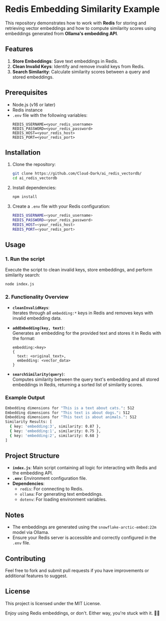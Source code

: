 # Redis Embedding Similarity Example

This repository demonstrates how to work with **Redis** for storing and retrieving vector embeddings and how to compute similarity scores using embeddings generated from **Ollama's embedding API**.

## Features

1. **Store Embeddings**: Save text embeddings in Redis.
2. **Clean Invalid Keys**: Identify and remove invalid keys from Redis.
3. **Search Similarity**: Calculate similarity scores between a query and stored embeddings.

## Prerequisites

- Node.js (v16 or later)
- Redis instance
- `.env` file with the following variables:
  ```
  REDIS_USERNAME=<your_redis_username>
  REDIS_PASSWORD=<your_redis_password>
  REDIS_HOST=<your_redis_host>
  REDIS_PORT=<your_redis_port>
  ```

## Installation

1. Clone the repository:
   ```bash
   git clone https://github.com/Cloud-Dark/ai_redis_vectordb/
   cd ai_redis_vectordb
   ```

2. Install dependencies:
   ```bash
   npm install
   ```

3. Create a `.env` file with your Redis configuration:
   ```bash
   REDIS_USERNAME=<your_redis_username>
   REDIS_PASSWORD=<your_redis_password>
   REDIS_HOST=<your_redis_host>
   REDIS_PORT=<your_redis_port>
   ```

## Usage

### 1. Run the script
Execute the script to clean invalid keys, store embeddings, and perform similarity search:
```bash
node index.js
```

### 2. Functionality Overview

- **`cleanInvalidKeys`**:  
  Iterates through all `embedding:*` keys in Redis and removes keys with invalid embedding data.

- **`addEmbedding(key, text)`**:  
  Generates an embedding for the provided text and stores it in Redis with the format:
  ```
  embedding:<key>
  {
    text: <original_text>,
    embedding: <vector_data>
  }
  ```

- **`searchSimilarity(query)`**:  
  Computes similarity between the query text's embedding and all stored embeddings in Redis, returning a sorted list of similarity scores.

### Example Output

```bash
Embedding dimensions for "This is a text about cats.": 512
Embedding dimensions for "This text is about dogs.": 512
Embedding dimensions for "This text is about animals.": 512
Similarity Results: [
  { key: 'embedding:3', similarity: 0.87 },
  { key: 'embedding:1', similarity: 0.75 },
  { key: 'embedding:2', similarity: 0.68 }
]
```

## Project Structure

- **`index.js`**: Main script containing all logic for interacting with Redis and the embedding API.
- **`.env`**: Environment configuration file.
- **Dependencies**:
  - `redis`: For connecting to Redis.
  - `ollama`: For generating text embeddings.
  - `dotenv`: For loading environment variables.

## Notes

- The embeddings are generated using the `snowflake-arctic-embed:22m` model via Ollama.
- Ensure your Redis server is accessible and correctly configured in the `.env` file.

## Contributing

Feel free to fork and submit pull requests if you have improvements or additional features to suggest.

## License

This project is licensed under the MIT License.

Enjoy using Redis embeddings, or don't. Either way, you're stuck with it. 🤷‍♂️
